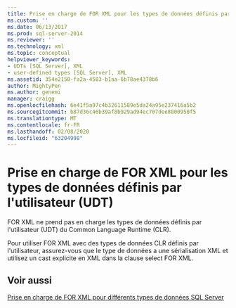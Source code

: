 ```yaml
---
title: Prise en charge de FOR XML pour les types de données définis par l’utilisateur (UDT) | Microsoft Docs
ms.custom: ''
ms.date: 06/13/2017
ms.prod: sql-server-2014
ms.reviewer: ''
ms.technology: xml
ms.topic: conceptual
helpviewer_keywords:
- UDTs [SQL Server], XML
- user-defined types [SQL Server], XML
ms.assetid: 354e2150-fa2a-4583-b1aa-6b78ae4378b6
author: MightyPen
ms.author: genemi
manager: craigg
ms.openlocfilehash: 6e41f5a97c4b32611589e5da24a95e237416a5b2
ms.sourcegitcommit: b87d36c46b39af8b929ad94ec707dee8800950f5
ms.translationtype: MT
ms.contentlocale: fr-FR
ms.lasthandoff: 02/08/2020
ms.locfileid: "63204998"
---
```

# <a name="for-xml-support-for-the-user-defined-data-types-udt"></a>Prise en charge de FOR XML pour les types de données définis par l'utilisateur (UDT)
  FOR XML ne prend pas en charge les types de données définis par l'utilisateur (UDT) du Common Language Runtime (CLR).  
  
 Pour utiliser FOR XML avec des types de données CLR définis par l'utilisateur, assurez-vous que le type de données a une sérialisation XML et utilisez un cast explicite en XML dans la clause select FOR XML.  
  
## <a name="see-also"></a>Voir aussi  
 [Prise en charge de FOR XML pour différents types de données SQL Server](for-xml-support-for-various-sql-server-data-types.md)  
  
  
